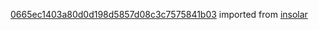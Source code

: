[0665ec1403a80d0d198d5857d08c3c7575841b03](https://github.com/insolar/insolar/commit/0665ec1403a80d0d198d5857d08c3c7575841b03) imported from [insolar](https://github.com/insolar/insolar)
